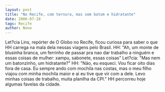```yaml
---
layout: post
title: "No Recife, com ternura, mas sem batom e hidratante"
date: 2006-07-28
tags: Recife
author: None
---
```

Let?cia Lins, repórter de O Globo no Recife, ficou curiosa&nbsp;para saber o que HH carrega na mala dela nessas viagens pelo Brasil.
HH: \"Ah, um monte de blusinha branca, um ferrinho de passar pra nao dar trabalho a ninguém e essas coisas de mulher: xampu, sabonete, essas coisas\"
Let?cia: \"Mas nem um batonzinho, um hidratante?\"
HH: \"Não, eu esqueci. Vou ficar oito dias fora de casa. Eu sempre ando com mochila nas costas, mas o meu filho viajou com minha mochila maior e ai eu tive que vir com a dele. Levo minhas coisas de trabalho, muita planilha da CPI.\"
HH percorreu hoje algumas favelas da cidade. 